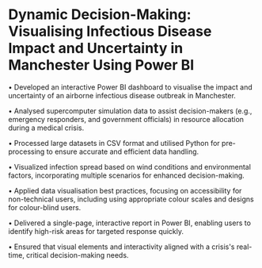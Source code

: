 # Dynamic Decision-Making: Visualising Infectious Disease Impact and Uncertainty in Manchester Using Power BI

• Developed an interactive Power BI dashboard to visualise the impact and uncertainty of an airborne infectious disease outbreak in Manchester.

• Analysed supercomputer simulation data to assist decision-makers (e.g., emergency responders, and government officials) in resource allocation during a medical crisis.

• Processed large datasets in CSV format and utilised Python for pre-processing to ensure accurate and efficient data handling.

• Visualized infection spread based on wind conditions and environmental factors, incorporating multiple scenarios for enhanced decision-making.

• Applied data visualisation best practices, focusing on accessibility for non-technical users, including using appropriate colour scales and designs for colour-blind users.

• Delivered a single-page, interactive report in Power BI, enabling users to identify high-risk areas for targeted response quickly.

• Ensured that visual elements and interactivity aligned with a crisis's real-time, critical decision-making needs.

